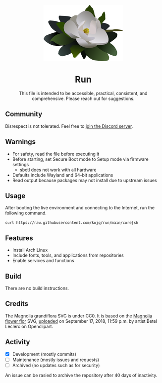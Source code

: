 <div align="center">
  <img src="LOGO.svg" height=180/>

  # Run

  This file is intended to be accessible, practical, consistent, and comprehensive. Please reach out for suggestions.
</div>

## Community

Disrespect is not tolerated. Feel free to [join the Discord server](https://discord.gg/peezNh4pS4).

## Warnings

- For safety, read the file before executing it
- Before starting, set Secure Boot mode to Setup mode via firmware settings
  - sbctl does not work with all hardware
- Defaults include Wayland and 64-bit applications
- Read output because packages may not install due to upstream issues

## Usage

After booting the live environment and connecting to the Internet, run the following command.

```
curl https://raw.githubusercontent.com/kojq/run/main/core|sh
```

## Features

- Install Arch Linux
- Include fonts, tools, and applications from repositories
- Enable services and functions

## Build

There are no build instructions.

## Credits

The Magnolia grandiflora SVG is under CC0. It is based on the [Magnolia flower flor](https://openclipart.org/detail/306895/magnolia-flower-flor) SVG, [uploaded](https://openclipart.org/download/306895/1537228771.svg) on September 17, 2018, 11:59 p.m. by artist Betel Leclerc on Openclipart.

## Activity

- [x] Development (mostly commits)
- [ ] Maintenance (mostly issues and requests)
- [ ] Archived (no updates such as for security)

An issue can be rasied to archive the repository after 40 days of inactivity.
